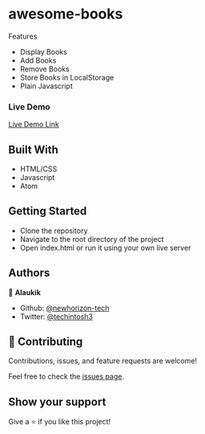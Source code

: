 # awesome-books

Features

- Display Books
- Add Books
- Remove Books
- Store Books in LocalStorage
-  Plain Javascript

### Live Demo

[Live Demo Link](https://keen-bohr-eedfe1.netlify.app/)

## Built With

- HTML/CSS
- Javascript
- Atom

## Getting Started

- Clone the repository
- Navigate to the root directory of the project
- Open index.html or run it using your own live server

## Authors

👤 **Alaukik**

- Github: [@newhorizon-tech](https://github.com/newhorizon-tech)
- Twitter: [@techintosh3](https://twitter.com/techintosh3)

## 🤝 Contributing

Contributions, issues, and feature requests are welcome!

Feel free to check the [issues page](https://github.com/newhorizon-tech/awesome-books/issues).

## Show your support

Give a ⭐️ if you like this project!
